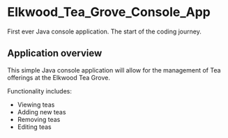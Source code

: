 # Elkwood_Tea_Grove_Console_App
First ever Java console application. The start of the coding journey.

## Application overview
This simple Java console application will allow for the management of Tea offerings at the Elkwood Tea Grove.

Functionality includes:
- Viewing teas
- Adding new teas
- Removing teas
- Editing teas